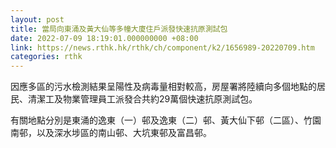 ```yaml
---
layout: post
title: 當局向東涌及黃大仙等多幢大廈住戶派發快速抗原測試包
date: 2022-07-09 18:19:01.000000000 +08:00
link: https://news.rthk.hk/rthk/ch/component/k2/1656989-20220709.htm
categories: rthk
---
```


因應多區的污水檢測結果呈陽性及病毒量相對較高，房屋署將陸續向多個地點的居民、清潔工及物業管理員工派發合共約29萬個快速抗原測試包。

有關地點分別是東涌的逸東（一）邨及逸東（二）邨、黃大仙下邨（二區）、竹園南邨，以及深水埗區的南山邨、大坑東邨及富昌邨。
